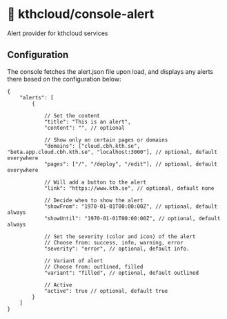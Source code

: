 # 📣 kthcloud/console-alert
Alert provider for kthcloud services

## Configuration
The console fetches the alert.json file upon load, and displays any alerts there based on the configuration below:

```json5
{
    "alerts": [
        {
            
            // Set the content
            "title": "This is an alert",
            "content": "", // optional

            // Show only on certain pages or domains
            "domains": ["cloud.cbh.kth.se", "beta.app.cloud.cbh.kth.se", "localhost:3000"], // optional, default everywhere
            "pages": ["/", "/deploy", "/edit"], // optional, default everywhere

            // Will add a button to the alert
            "link": "https://www.kth.se", // optional, default none

            // Decide when to show the alert
            "showFrom": "1970-01-01T00:00:00Z", // optional, default always
            "showUntil": "1970-01-01T00:00:00Z", // optional, default always

            // Set the severity (color and icon) of the alert
            // Choose from: success, info, warning, error
            "severity": "error", // optional, default info. 
            
            // Variant of alert
            // Choose from: outlined, filled
            "variant": "filled", // optional, default outlined

            // Active
            "active": true // optional, default true
        }
    ]
}
```
